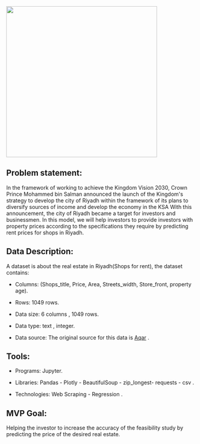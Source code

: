 
<img src="https://user-images.githubusercontent.com/93095814/144017235-4f6bfb27-0eb2-4206-96dd-18810934deb3.png" width="400" heigh="500" />



## Problem statement:

In the framework of working to achieve the Kingdom Vision 2030, Crown Prince
Mohammed bin Salman announced the launch of the Kingdom&#39;s strategy to develop
the city of Riyadh within the framework of its plans to diversify sources of income
and develop the economy in the KSA With this announcement, the city of Riyadh
became a target for investors and businessmen. In this model, we will help investors
to provide investors with property prices according to the specifications they require by predicting rent prices for shops in Riyadh.



## Data Description: 

A dataset is about the real estate in Riyadh(Shops for rent), the dataset contains:
	
* Columns: (Shops_title, Price, Area, Streets_width, Store_front, property age).

* Rows: 1049 rows.

* Data size: 6 columns , 1049 rows.

* Data type: text , integer.

* Data source: The original source for this data is <a href="https://sa.aqar.fm/">Aqar</a> .




## Tools:

* Programs:  Jupyter.

* Libraries:  Pandas - Plotly - BeautifulSoup - zip_longest- requests - csv  .

* Technologies: Web Scraping - Regression .




## MVP Goal:
Helping the investor to increase the accuracy of the feasibility study by predicting the
price of the desired real estate.

